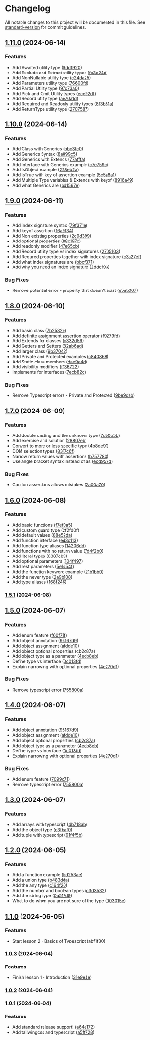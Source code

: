 # Changelog

All notable changes to this project will be documented in this file. See [standard-version](https://github.com/conventional-changelog/standard-version) for commit guidelines.

## [1.11.0](https://github.com/wakabibrian/typescript-tutorial/compare/v1.10.0...v1.11.0) (2024-06-14)


### Features

* Add Awaited utility type ([9ddf920](https://github.com/wakabibrian/typescript-tutorial/commit/9ddf9202b5eb1ad13960b21d57cb41ec64d05e42))
* Add Exclude and Extract utility types ([fe3e24d](https://github.com/wakabibrian/typescript-tutorial/commit/fe3e24d2f995401e3f1cd52823f7b9f868d53cf6))
* Add NonNullable utility type ([c24da25](https://github.com/wakabibrian/typescript-tutorial/commit/c24da25f032a3c3a06ecd84543e834c1034a305e))
* Add Parameters utility type ([76600fd](https://github.com/wakabibrian/typescript-tutorial/commit/76600fd981811cb07d1f6d7fd8adccee11a9a99b))
* Add Partial Utility type ([97c73a0](https://github.com/wakabibrian/typescript-tutorial/commit/97c73a01bd60b58bc8d1a557fed7ea0cc42dc637))
* Add Pick and Omit Utility types ([ece92df](https://github.com/wakabibrian/typescript-tutorial/commit/ece92df417b9e4b3b2026ca650adb04af01928f2))
* Add Record utiity type ([ae70a1d](https://github.com/wakabibrian/typescript-tutorial/commit/ae70a1dbf20e9d9875e4e3724cc1e7d37aa64c73))
* Add Required and Readonly utility types ([8f3b51a](https://github.com/wakabibrian/typescript-tutorial/commit/8f3b51a9e5f52ff95948de04cb946956c40e6b5b))
* Add ReturnType utility type ([2707587](https://github.com/wakabibrian/typescript-tutorial/commit/2707587e0792253e20f3651eb183da5c80505053))

## [1.10.0](https://github.com/wakabibrian/typescript-tutorial/compare/v1.9.0...v1.10.0) (2024-06-14)


### Features

* Add Class with Generics ([bbc3fc0](https://github.com/wakabibrian/typescript-tutorial/commit/bbc3fc0365ea7aa00ad0f411b62c96b341de2a4b))
* Add Generics Syntax ([8a899c5](https://github.com/wakabibrian/typescript-tutorial/commit/8a899c558a4c3ffe23106fc58790859fb520e713))
* Add Generics with Extends ([77afffa](https://github.com/wakabibrian/typescript-tutorial/commit/77afffa337fc802a9f1879a9a2706d63d071970b))
* Add interface with Generics example ([c7e759c](https://github.com/wakabibrian/typescript-tutorial/commit/c7e759cfa7a5d01ea25d60cecd4f45da7eb95655))
* Add isObject example ([228eb2a](https://github.com/wakabibrian/typescript-tutorial/commit/228eb2aacd5089b858de1e0c62370809c1f65f2c))
* Add isTrue with key of assertion example ([5c5a8a1](https://github.com/wakabibrian/typescript-tutorial/commit/5c5a8a1820adf0ce07b9c1d5ce8b6ecd1ac447ee))
* Add Multiple Type variables & Extends with keyof ([8916a49](https://github.com/wakabibrian/typescript-tutorial/commit/8916a490224374cdd6c49342cf315af08ef62150))
* Add what Generics are ([bd1567e](https://github.com/wakabibrian/typescript-tutorial/commit/bd1567eade8e40642457973c5546847737719879))

## [1.9.0](https://github.com/wakabibrian/typescript-tutorial/compare/v1.8.0...v1.9.0) (2024-06-11)


### Features

* Add index signature syntax ([79f371e](https://github.com/wakabibrian/typescript-tutorial/commit/79f371ec910b7083c6e34cab86bc22d7295e4d5e))
* Add keyof assertion ([16a9f34](https://github.com/wakabibrian/typescript-tutorial/commit/16a9f34ea4bcc85bc5f2b4f10d5673ac3b734b98))
* Add Non existing properties ([2c9d399](https://github.com/wakabibrian/typescript-tutorial/commit/2c9d399332e5ad19766cf27322d89603ad76066e))
* Add optional properties ([88c197c](https://github.com/wakabibrian/typescript-tutorial/commit/88c197cb2f54e04f92c737a47f72fe1a7ecc4b40))
* Add readonly modifier ([47e65cb](https://github.com/wakabibrian/typescript-tutorial/commit/47e65cb38946b0f71fcc23081b1c19c87e3c8693))
* Add Record utility type vs index signatures ([2705103](https://github.com/wakabibrian/typescript-tutorial/commit/2705103fe02986b09448a967d3044f7e2b1ffcb2))
* Add Requred properties together with index signature ([c3a27ef](https://github.com/wakabibrian/typescript-tutorial/commit/c3a27ef33589ffd1097b075f9c8b04a72d699723))
* Add what index signatures are ([bbcf371](https://github.com/wakabibrian/typescript-tutorial/commit/bbcf371f9238a857b9c15efeba272e3d48175a5f))
* Add why you need an index signature ([2ddcf93](https://github.com/wakabibrian/typescript-tutorial/commit/2ddcf93c47bfd83b45a140d87c72888bd87e1863))


### Bug Fixes

* Remove potential error - property that doesn't exist ([e5ab067](https://github.com/wakabibrian/typescript-tutorial/commit/e5ab067be2dad27fb69e903a2eb3c5e7a136d71f))

## [1.8.0](https://github.com/wakabibrian/typescript-tutorial/compare/v1.7.0...v1.8.0) (2024-06-10)


### Features

* Add basic class ([7b2532e](https://github.com/wakabibrian/typescript-tutorial/commit/7b2532e0b21a3c50f4d8edce784b909f7a09196b))
* Add definite assignment assertion operator ([f9279fd](https://github.com/wakabibrian/typescript-tutorial/commit/f9279fda7f3bd228e95c8948aebe1918af9effb1))
* Add Extends for classes ([c332d56](https://github.com/wakabibrian/typescript-tutorial/commit/c332d5647f80a4fca624b3a71000c3fe6b7cd8c7))
* Add Getters and Setters ([82ab6ad](https://github.com/wakabibrian/typescript-tutorial/commit/82ab6adf96ddf59dd4ba414d894faabd70565764))
* Add larger class ([9b37042](https://github.com/wakabibrian/typescript-tutorial/commit/9b37042a624e32a3da03c670d161a6e3f548f557))
* Add Private and Protected examples ([c840868](https://github.com/wakabibrian/typescript-tutorial/commit/c840868224c99f9cd91d2f8bbc8f638acf8c35ea))
* Add Static class members ([dae9e4d](https://github.com/wakabibrian/typescript-tutorial/commit/dae9e4d21cd1b3b119b6b3f5c8ff443a9839de03))
* Add visibility modifiers ([f136722](https://github.com/wakabibrian/typescript-tutorial/commit/f136722e44abf59f11548d36aaec811979de9d23))
* Implements for Interfaces ([7ecb82c](https://github.com/wakabibrian/typescript-tutorial/commit/7ecb82c36aed330d3acec1ab648afa7780dff90f))


### Bug Fixes

* Remove Typescript errors - Private and Protected ([9be9dab](https://github.com/wakabibrian/typescript-tutorial/commit/9be9dabdde56f2b48484c00c2f72e486f5b9b76a))

## [1.7.0](https://github.com/wakabibrian/typescript-tutorial/compare/v1.6.0...v1.7.0) (2024-06-09)


### Features

* Add double casting and the unknown type ([7db0b5b](https://github.com/wakabibrian/typescript-tutorial/commit/7db0b5b22725a59012c6604644b67f55a7f37325))
* Add exercise and solution ([28807eb](https://github.com/wakabibrian/typescript-tutorial/commit/28807eb6443be691c5822281eb342f408b69d472))
* Convert to more or less specific type ([4b8de91](https://github.com/wakabibrian/typescript-tutorial/commit/4b8de91fdc98a01aaa3cbea477559578e82dce2a))
* DOM selection types ([8317c6f](https://github.com/wakabibrian/typescript-tutorial/commit/8317c6fec6f9e9cdad1efa73e330fa5465557822))
* Narrow return values with assertions ([b757780](https://github.com/wakabibrian/typescript-tutorial/commit/b757780c073f9a11edb54200bd102c5e1bc077a6))
* Use angle bracket syntax instead of as ([ecd952d](https://github.com/wakabibrian/typescript-tutorial/commit/ecd952df197c162cd4a5a1757badcb75faa6306b))


### Bug Fixes

* Caution assertions allows mistakes ([2a00a70](https://github.com/wakabibrian/typescript-tutorial/commit/2a00a70cce69941443cff1f523a135e543b72f55))

## [1.6.0](https://github.com/wakabibrian/typescript-tutorial/compare/v1.5.1...v1.6.0) (2024-06-08)


### Features

* Add basic functions ([f7ef0a5](https://github.com/wakabibrian/typescript-tutorial/commit/f7ef0a5352eb5d69f9a2a96d862a32f4a7cffa53))
* Add custom guard type ([2f2fd0f](https://github.com/wakabibrian/typescript-tutorial/commit/2f2fd0f23d8fe01d6fee5312880db441692d2d25))
* Add default values ([88e52da](https://github.com/wakabibrian/typescript-tutorial/commit/88e52da8a0b23b9a01f63a923b512fddbf572de9))
* Add function interface ([ed3c113](https://github.com/wakabibrian/typescript-tutorial/commit/ed3c113ef2b11abc17226768e72c099126793b05))
* Add function type aliases ([14206dd](https://github.com/wakabibrian/typescript-tutorial/commit/14206dd8edcbaca18780625562f300af22656b4d))
* Add functions with no return value ([7d4f2b0](https://github.com/wakabibrian/typescript-tutorial/commit/7d4f2b08ad708e7e9eb9f64c4fece6e2e5ed8871))
* Add literal types ([6387cb9](https://github.com/wakabibrian/typescript-tutorial/commit/6387cb976e3ce199d3fe537bf4b3d3abe67610d3))
* Add optional parameters ([104f497](https://github.com/wakabibrian/typescript-tutorial/commit/104f4977b97af9151690de323813080bdf65f70d))
* Add rest parameters ([5e1d54f](https://github.com/wakabibrian/typescript-tutorial/commit/5e1d54fb68c46fd60ee499a28585a3b0ff09ebd7))
* Add the function keyword example ([21b1bb0](https://github.com/wakabibrian/typescript-tutorial/commit/21b1bb03f4e86c549ef3e4e51c203fe16aeecea5))
* Add the never type ([2a9b108](https://github.com/wakabibrian/typescript-tutorial/commit/2a9b1085a72341ef017a6ea345f4c47638e2cf19))
* Add type aliases ([168f246](https://github.com/wakabibrian/typescript-tutorial/commit/168f2469dcca814b0edb673d0b18288693cd1cb3))

### [1.5.1](https://github.com/wakabibrian/typescript-tutorial/compare/v1.5.0...v1.5.1) (2024-06-08)

## [1.5.0](https://github.com/wakabibrian/typescript-tutorial/compare/v1.3.0...v1.5.0) (2024-06-07)


### Features

* Add enum feature ([f60f71f](https://github.com/wakabibrian/typescript-tutorial/commit/f60f71fee991e31402c0ee7a1ce5e7eedf4d18cc))
* Add object annotation ([95167d9](https://github.com/wakabibrian/typescript-tutorial/commit/95167d92d52acf0f00a34a7585e7ef1f06cd85e5))
* Add object assignment ([afdde10](https://github.com/wakabibrian/typescript-tutorial/commit/afdde1029cd44e81e0f5977d0670d63e07688707))
* Add object optional properties ([cb2c87a](https://github.com/wakabibrian/typescript-tutorial/commit/cb2c87a464a10150d6aa5bd6500f6be44d48de02))
* Add object type as a parameter ([4edb8eb](https://github.com/wakabibrian/typescript-tutorial/commit/4edb8eb45b3d768caa062bb2694c90909c6a5a98))
* Define type vs interface ([0c013fd](https://github.com/wakabibrian/typescript-tutorial/commit/0c013fdaeaeeb718b9e579b9aff63b3c1c9fa285))
* Explain narrowing with optional properties ([4e270d1](https://github.com/wakabibrian/typescript-tutorial/commit/4e270d195c7ca1230628e85615ab1b56ec69b615))


### Bug Fixes

* Remove typescript error ([755800a](https://github.com/wakabibrian/typescript-tutorial/commit/755800a1383c6de28b2907577fe692b2b234e510))

## [1.4.0](https://github.com/wakabibrian/typescript-tutorial/compare/v1.3.0...v1.4.0) (2024-06-07)


### Features

* Add object annotation ([95167d9](https://github.com/wakabibrian/typescript-tutorial/commit/95167d92d52acf0f00a34a7585e7ef1f06cd85e5))
* Add object assignment ([afdde10](https://github.com/wakabibrian/typescript-tutorial/commit/afdde1029cd44e81e0f5977d0670d63e07688707))
* Add object optional properties ([cb2c87a](https://github.com/wakabibrian/typescript-tutorial/commit/cb2c87a464a10150d6aa5bd6500f6be44d48de02))
* Add object type as a parameter ([4edb8eb](https://github.com/wakabibrian/typescript-tutorial/commit/4edb8eb45b3d768caa062bb2694c90909c6a5a98))
* Define type vs interface ([0c013fd](https://github.com/wakabibrian/typescript-tutorial/commit/0c013fdaeaeeb718b9e579b9aff63b3c1c9fa285))
* Explain narrowing with optional properties ([4e270d1](https://github.com/wakabibrian/typescript-tutorial/commit/4e270d195c7ca1230628e85615ab1b56ec69b615))


### Bug Fixes

* Add enum feature ([7099c71](https://github.com/wakabibrian/typescript-tutorial/commit/7099c717f525087fe0033902b3a89c52d7a5e600))
* Remove typescript error ([755800a](https://github.com/wakabibrian/typescript-tutorial/commit/755800a1383c6de28b2907577fe692b2b234e510))

## [1.3.0](https://github.com/wakabibrian/typescript-tutorial/compare/v1.2.0...v1.3.0) (2024-06-07)


### Features

* Add arrays with typescript ([4b718ab](https://github.com/wakabibrian/typescript-tutorial/commit/4b718ab013c53d25eba6c5078a79232d72fb581d))
* Add the object type ([c3fbaf0](https://github.com/wakabibrian/typescript-tutorial/commit/c3fbaf03b2190425844884cacbc5925bf335d052))
* Add tuple with typescript ([91f4f5b](https://github.com/wakabibrian/typescript-tutorial/commit/91f4f5b0c9983b923d47bf6a52d99d8a38429a85))

## [1.2.0](https://github.com/wakabibrian/typescript-tutorial/compare/v1.1.0...v1.2.0) (2024-06-05)


### Features

* Add a function example ([bd253ae](https://github.com/wakabibrian/typescript-tutorial/commit/bd253ae1bd1b0899553fbab07cd5a57f7264d9fb))
* Add a union type ([b483dda](https://github.com/wakabibrian/typescript-tutorial/commit/b483dda3d7d9a5446faafb6fa8188756eeff1218))
* Add the any type ([c164f20](https://github.com/wakabibrian/typescript-tutorial/commit/c164f20e98302de96a1d22e6d58dbcd450fb5bb6))
* Add the number and boolean types ([c3d3532](https://github.com/wakabibrian/typescript-tutorial/commit/c3d3532b927ccca43b231d83ac0d5f0b9855cc13))
* Add the string type ([0a517d9](https://github.com/wakabibrian/typescript-tutorial/commit/0a517d95771729b52cb92bbc2c7a27d49bdba1b0))
* What to do when you are not sure of the type ([003015e](https://github.com/wakabibrian/typescript-tutorial/commit/003015e643b14a849578c65b657e257b4ea1ebc2))

## [1.1.0](https://github.com/wakabibrian/typescript-tutorial/compare/v1.0.3...v1.1.0) (2024-06-05)


### Features

* Start lesson 2 - Basics of Typescript ([abf1f30](https://github.com/wakabibrian/typescript-tutorial/commit/abf1f306a59b3aeecbc15b7dd05103ec1f6b81ac))

### [1.0.3](https://github.com/wakabibrian/typescript-tutorial/compare/v1.0.2...v1.0.3) (2024-06-04)


### Features

* Finish lesson 1 - Introduction ([31e9e4e](https://github.com/wakabibrian/typescript-tutorial/commit/31e9e4ee118d18b99be9194449be4480d56d0e52))

### [1.0.2](https://github.com/wakabibrian/typescript-tutorial/compare/v1.0.1...v1.0.2) (2024-06-04)

### 1.0.1 (2024-06-04)


### Features

* Add standard release support! ([a64e172](https://github.com/wakabibrian/typescript-tutorial/commit/a64e172cfe3265b9acd2c201351d9e8d61e33eb0))
* Add tailwingcss and typescript ([a5ff728](https://github.com/wakabibrian/typescript-tutorial/commit/a5ff728795df385f6d82679cfa1dce9fa91c36a4))
